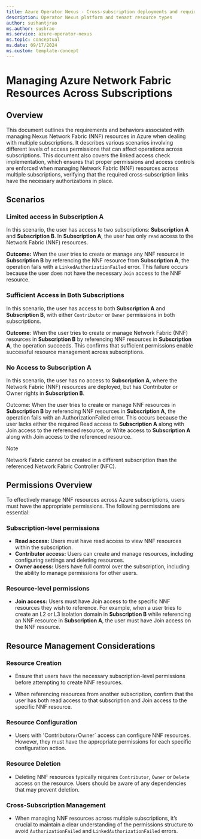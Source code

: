 ```yaml
---
title: Azure Operator Nexus - Cross-subscription deployments and required permissions for Network Fabric
description: Operator Nexus platform and tenant resource types
author: sushantjrao
ms.author: sushrao
ms.service: azure-operator-nexus
ms.topic: conceptual
ms.date: 09/17/2024
ms.custom: template-concept
---
```


# Managing Azure Network Fabric Resources Across Subscriptions

## Overview

This document outlines the requirements and behaviors associated with managing Nexus Network Fabric (NNF) resources in Azure when dealing with multiple subscriptions. It describes various scenarios involving different levels of access permissions that can affect operations across subscriptions. This document also covers the linked access check implementation, which ensures that proper permissions and access controls are enforced when managing Network Fabric (NNF) resources across multiple subscriptions, verifying that the required cross-subscription links have the necessary authorizations in place.

## Scenarios

### Limited access in Subscription A

In this scenario, the user has access to two subscriptions: **Subscription A** and **Subscription B**. In **Subscription A**, the user has only `read` access to the Network Fabric (NNF) resources.

**Outcome:** When the user tries to create or manage any NNF resource in **Subscription B** by referencing the NNF resource from **Subscription A**, the operation fails with a `LinkedAuthorizationFailed` error. This failure occurs because the user does not have the necessary `Join` access to the NNF resource.

### Sufficient Access in Both Subscriptions

In this scenario, the user has access to both **Subscription A** and **Subscription B**, with either `Contributor` or `Owner` permissions in both subscriptions.

**Outcome**: When the user tries to create or manage Network Fabric (NNF) resources in **Subscription B** by referencing NNF resources in **Subscription A**, the operation succeeds. This confirms that sufficient permissions enable successful resource management across subscriptions.

### No Access to Subscription A

In this scenario, the user has no access to **Subscription A**, where the Network Fabric (NNF) resources are deployed, but has Contributor or Owner rights in **Subscription B**.

Outcome:
When the user tries to create or manage NNF resources in **Subscription B** by referencing NNF resources in **Subscription A**, the operation fails with an AuthorizationFailed error. This occurs because the user lacks either the required Read access to **Subscription A** along with Join access to the referenced resource, or Write access to **Subscription A** along with Join access to the referenced resource.

>[!NOTE]
>Network Fabric cannot be created in a different subscription than the referenced Network Fabric Controller (NFC).

## Permissions Overview

To effectively manage NNF resources across Azure subscriptions, users must have the appropriate permissions. The following permissions are essential:

### Subscription-level permissions

- **Read access:** Users must have read access to view NNF resources within the subscription.
- **Contributor access:** Users can create and manage resources, including configuring settings and deleting resources.
- **Owner access:** Users have full control over the subscription, including the ability to manage permissions for other users.

### Resource-level permissions

- **Join access:** Users must have Join access to the specific NNF resources they wish to reference. For example, when a user tries to create an L2 or L3 isolation domain in **Subscription B** while referencing an NNF resource in **Subscription A**, the user must have Join access on the NNF resource.

## Resource Management Considerations

### Resource Creation

- Ensure that users have the necessary subscription-level permissions before attempting to create NNF resources.

- When referencing resources from another subscription, confirm that the user has both read access to that subscription and Join access to the specific NNF resource.

### Resource Configuration

- Users with 'Contributor` or `Owner` access can configure NNF resources. However, they must have the appropriate permissions for each specific configuration action.

### Resource Deletion

- Deleting NNF resources typically requires `Contributor`, `Owner` or `Delete` access on the resource. Users should be aware of any dependencies that may prevent deletion.

### Cross-Subscription Management

- When managing NNF resources across multiple subscriptions, it’s crucial to maintain a clear understanding of the permissions structure to avoid `AuthorizationFailed` and `LinkedAuthorizationFailed` errors.
